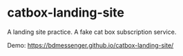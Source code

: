 # catbox-landing-site
A landing site practice. A fake cat box subscription service.

Demo: https://bdmessenger.github.io/catbox-landing-site/
